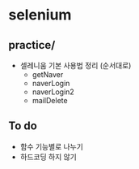 # selenium

## practice/
- 셀레니움 기본 사용법 정리 (순서대로)
    - getNaver
    - naverLogin
    - naverLogin2
    - mailDelete

## To do
- 함수 기능별로 나누기
- 하드코딩 하지 않기